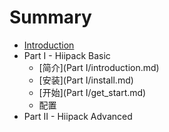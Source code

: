 # Summary

* [Introduction](README.md)
* Part I - Hiipack Basic
   * [简介](Part I/introduction.md)
   * [安装](Part I/install.md)
   * [开始](Part I/get_start.md)
   * 配置
* Part II - Hiipack Advanced

